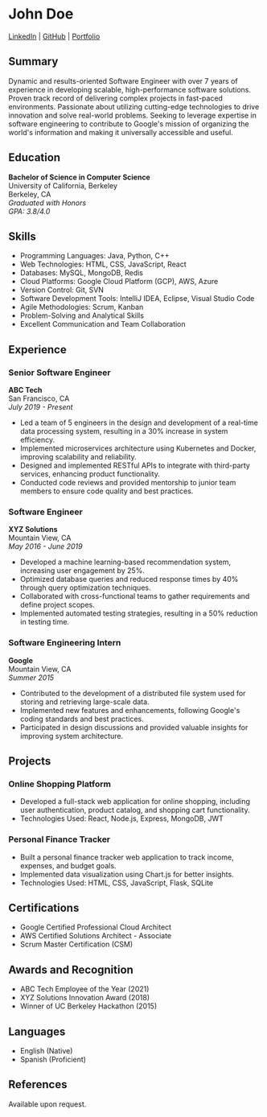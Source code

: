 # John Doe
[LinkedIn](https://www.linkedin.com/in/johndoe) | [GitHub](https://github.com/johndoe) | [Portfolio](https://www.johndoe.com)

## Summary

Dynamic and results-oriented Software Engineer with over 7 years of experience in developing scalable, high-performance software solutions. Proven track record of delivering complex projects in fast-paced environments. Passionate about utilizing cutting-edge technologies to drive innovation and solve real-world problems. Seeking to leverage expertise in software engineering to contribute to Google's mission of organizing the world's information and making it universally accessible and useful.

## Education

**Bachelor of Science in Computer Science**  
University of California, Berkeley  
Berkeley, CA  
*Graduated with Honors*  
*GPA: 3.8/4.0*

## Skills

- Programming Languages: Java, Python, C++
- Web Technologies: HTML, CSS, JavaScript, React
- Databases: MySQL, MongoDB, Redis
- Cloud Platforms: Google Cloud Platform (GCP), AWS, Azure
- Version Control: Git, SVN
- Software Development Tools: IntelliJ IDEA, Eclipse, Visual Studio Code
- Agile Methodologies: Scrum, Kanban
- Problem-Solving and Analytical Skills
- Excellent Communication and Team Collaboration

## Experience

### Senior Software Engineer  
**ABC Tech**  
San Francisco, CA  
*July 2019 - Present*

- Led a team of 5 engineers in the design and development of a real-time data processing system, resulting in a 30% increase in system efficiency.
- Implemented microservices architecture using Kubernetes and Docker, improving scalability and reliability.
- Designed and implemented RESTful APIs to integrate with third-party services, enhancing product functionality.
- Conducted code reviews and provided mentorship to junior team members to ensure code quality and best practices.

### Software Engineer  
**XYZ Solutions**  
Mountain View, CA  
*May 2016 - June 2019*

- Developed a machine learning-based recommendation system, increasing user engagement by 25%.
- Optimized database queries and reduced response times by 40% through query optimization techniques.
- Collaborated with cross-functional teams to gather requirements and define project scopes.
- Implemented automated testing strategies, resulting in a 50% reduction in testing time.

### Software Engineering Intern  
**Google**  
Mountain View, CA  
*Summer 2015*

- Contributed to the development of a distributed file system used for storing and retrieving large-scale data.
- Implemented new features and enhancements, following Google's coding standards and best practices.
- Participated in design discussions and provided valuable insights for improving system architecture.

## Projects

### Online Shopping Platform  
- Developed a full-stack web application for online shopping, including user authentication, product catalog, and shopping cart functionality.
- Technologies Used: React, Node.js, Express, MongoDB, JWT

### Personal Finance Tracker  
- Built a personal finance tracker web application to track income, expenses, and budget goals.
- Implemented data visualization using Chart.js for better insights.
- Technologies Used: HTML, CSS, JavaScript, Flask, SQLite

## Certifications

- Google Certified Professional Cloud Architect
- AWS Certified Solutions Architect - Associate
- Scrum Master Certification (CSM)

## Awards and Recognition

- ABC Tech Employee of the Year (2021)
- XYZ Solutions Innovation Award (2018)
- Winner of UC Berkeley Hackathon (2015)

## Languages

- English (Native)
- Spanish (Proficient)

## References

Available upon request.
